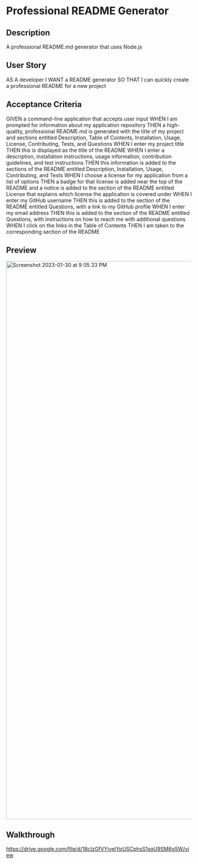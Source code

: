 # Professional README Generator 

## Description
A professional README.md generator that uses Node.js
## User Story
AS A developer
I WANT a README generator
SO THAT I can quickly create a professional README for a new project
## Acceptance Criteria
GIVEN a command-line application that accepts user input
WHEN I am prompted for information about my application repository
THEN a high-quality, professional README.md is generated with the title of my project and sections entitled Description, Table of Contents, Installation, Usage, License, Contributing, Tests, and Questions
WHEN I enter my project title
THEN this is displayed as the title of the README
WHEN I enter a description, installation instructions, usage information, contribution guidelines, and test instructions
THEN this information is added to the sections of the README entitled Description, Installation, Usage, Contributing, and Tests
WHEN I choose a license for my application from a list of options
THEN a badge for that license is added near the top of the README and a notice is added to the section of the README entitled License that explains which license the application is covered under
WHEN I enter my GitHub username
THEN this is added to the section of the README entitled Questions, with a link to my GitHub profile
WHEN I enter my email address
THEN this is added to the section of the README entitled Questions, with instructions on how to reach me with additional questions
WHEN I click on the links in the Table of Contents
THEN I am taken to the corresponding section of the README
## Preview
<img width="1512" alt="Screenshot 2023-01-30 at 9 05 33 PM" src="https://user-images.githubusercontent.com/112153725/215672152-8849e30c-4665-4555-90b0-342e8649386c.png">


## Walkthrough

https://drive.google.com/file/d/18cIzGfVYjyelYpUSCphsS1sqU9SM6g5W/view
